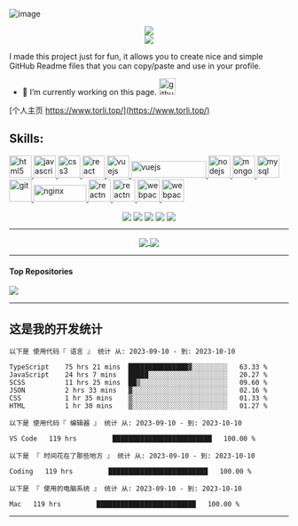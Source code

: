 ![image](https://user-images.githubusercontent.com/26141443/165725889-9457cc81-c788-4d32-a27c-2e1906d3ccc9.png)

<div align="center">
  <image align="center" src="https://readme-typing-svg.herokuapp.com?color=522FF7&lines=Welcome+to+my+GitHub+homepage" />
</div>
<div align="center">
  <image align="center" src="https://readme-typing-svg.herokuapp.com?color=522FF7&lines=%E6%AC%A2%E8%BF%8E%E6%9D%A5%E5%88%B0%E6%88%91%E7%9A%84+github+%E4%B8%BB%E9%A1%B5" />
</div>

I made this project just for fun, 
it allows you to create nice and simple GitHub Readme files that you can copy/paste and use in your profile.

 - 🔭 I’m currently working on this page.   <a href="https://github.com/JamesLi-dev"><img src='https://cdn.jsdelivr.net/npm/simple-icons@3.0.1/icons/github.svg' alt='github' height='30'></a>
 
 [个人主页 https://www.torli.top/](https://www.torli.top/)

<!-- REACT / VUE / JS / HTML / CSS / NodeJS -->

## Skills: 
<div align="left">
  <a title="HTML" href="https://www.w3.org/html/" target="_blank"> <img src="https://camo.githubusercontent.com/da7acacadecf91d6dc02efcd2be086bb6d78ddff19a1b7a0ab2755a6fda8b1e9/68747470733a2f2f63646e2e6a7364656c6976722e6e65742f67682f64657669636f6e732f64657669636f6e2f69636f6e732f68746d6c352f68746d6c352d6f726967696e616c2e737667" alt="html5" width="40" height="40"/> </a> 
  <a title="JS" href="https://developer.mozilla.org/en-US/docs/Web/JavaScript" target="_blank"> <img src="https://camo.githubusercontent.com/442c452cb73752bb1914ce03fce2017056d651a2099696b8594ddf5ccc74825e/68747470733a2f2f63646e2e6a7364656c6976722e6e65742f67682f64657669636f6e732f64657669636f6e2f69636f6e732f6a6176617363726970742f6a6176617363726970742d6f726967696e616c2e737667" alt="javascript" width="40" height="40"/> </a> 
  <a title="CSS" href="https://www.w3schools.com/css/" target="_blank"> <img src="https://camo.githubusercontent.com/2e496d4bfc6f753ddca87b521ce95c88219f77800212ffa6d4401ad368c82170/68747470733a2f2f63646e2e6a7364656c6976722e6e65742f67682f64657669636f6e732f64657669636f6e2f69636f6e732f637373332f637373332d6f726967696e616c2e737667" alt="css3" width="40" height="40"/> </a> 
  <a title="React" href="https://reactjs.org/" target="_blank"> <img src="https://camo.githubusercontent.com/27d0b117da00485c56d69aef0fa310a3f8a07abecc8aa15fa38c8b78526c60ac/68747470733a2f2f63646e2e6a7364656c6976722e6e65742f67682f64657669636f6e732f64657669636f6e2f69636f6e732f72656163742f72656163742d6f726967696e616c2e737667" alt="react" width="40" height="40"/> </a> 
  <a title="VUE" href="https://vuejs.org/" target="_blank"> <img src="https://cn.vuejs.org/images/logo.svg" alt="vuejs" width="40" height="40"/> 
   <a title="uni-app" href="https://uniapp.dcloud.io/" target="_blank"> <img src="https://vkceyugu.cdn.bspapp.com/VKCEYUGU-f184e7c3-1912-41b2-b81f-435d1b37c7b4/1ae87107-2943-4ba6-be2b-390ca27c6260.png" alt="vuejs" width="135" height="30"/> 
  <a title="NodeJS" href="https://nodejs.org" target="_blank"> <img src="https://camo.githubusercontent.com/900baefb89e187c8b32cdbb3b440d1502fe8f30a1a335cc5dc5868af0142f8b1/68747470733a2f2f63646e2e6a7364656c6976722e6e65742f67682f64657669636f6e732f64657669636f6e2f69636f6e732f6e6f64656a732f6e6f64656a732d6f726967696e616c2e737667" alt="nodejs" width="40" height="40"/> </a> 
  <a title="MongoDB" href="https://www.mongodb.com/" target="_blank"> <img src="https://camo.githubusercontent.com/9ebde7ca22ab3f3b4bf92d2743804ab9e581e413a16cdf3626c2092e69967d80/68747470733a2f2f63646e2e6a7364656c6976722e6e65742f67682f64657669636f6e732f64657669636f6e2f69636f6e732f6d6f6e676f64622f6d6f6e676f64622d6f726967696e616c2e737667" alt="mongodb" width="40" height="40"/> </a> 
  <a title="Mysql" href="https://www.mysql.com/" target="_blank"> <img src="https://camo.githubusercontent.com/2582ec2237a3a1fbd34e9b57332b72be27a7facb32abe7c2335e5f86e5f457a8/68747470733a2f2f63646e2e6a7364656c6976722e6e65742f67682f64657669636f6e732f64657669636f6e2f69636f6e732f6d7973716c2f6d7973716c2d6f726967696e616c2e737667" alt="mysql" width="40" height="40"/> </a> 
  <a title="GIT" href="https://git-scm.com/" target="_blank"> <img src="https://www.vectorlogo.zone/logos/git-scm/git-scm-icon.svg" alt="git" width="40" height="40"/> </a> 
  <a title="Nginx" href="https://www.nginx.com" target="_blank"> <img src="http://nginx.org/nginx.png" alt="nginx" width="95" height="30"/> </a> 
  <a title="ReactNative" href="https://reactnative.dev/" target="_blank"> <img src="https://reactnative.dev/img/header_logo.svg" alt="reactnative" width="40" height="40"/> </a>  </a>
    <a title="Redis" href="https://redis.io/" target="_blank"> <img src="https://imgsa.baidu.com/forum/pic/item/7af40ad162d9f2d390ed4c4babec8a136227cc92.jpg" alt="reactnative" width="40" height="40"/> </a>  </a>
  <a title="Webpack" href="https://webpack.js.org" target="_blank"> <img src="https://avatars.githubusercontent.com/u/2105791?s=200&v=4" alt="webpack" width="40" height="40"/> </a>
  <a title="Vite" href="https://vitejs.cn/" target="_blank"> <img src="https://vitejs.cn/logo.svg" alt="webpack" width="40" height="40"/> </a> </p>
</div>  

<!-- <a title="Docker" href="https://www.docker.com/" target="_blank"> <img src="https://raw.githubusercontent.com/devicons/devicon/master/icons/docker/docker-original-wordmark.svg" alt="docker" width="40" height="40"/> </a> 
  <a title="flutter" href="https://flutter.dev" target="_blank"> <img src="https://www.vectorlogo.zone/logos/flutterio/flutterio-icon.svg" alt="flutter" width="40" height="40"/> </a>  -->


<div align="center">

  <!-- 访问人数 --><img align="center" src="https://badges.pufler.dev/visits/JamesLi-dev/JamesLi-dev" />
  <!-- 项目数 --><img align="center" src="https://badges.pufler.dev/repos/JamesLi-dev" />
  <!-- 更新时间 --><img align="center" src="https://badges.pufler.dev/updated/JamesLi-dev/JamesLi-dev" />
  <!-- 创建时间 --><img align="center" src="https://badges.pufler.dev/created/JamesLi-dev/JamesLi-dev" />
  <!-- github年份 --><img align="center" src="https://badges.pufler.dev/years/JamesLi-dev" />
</div>

--------

<!-- github 状态 -->
<div align="center" margin-bottom="5px">
  <a href="https://github.com/JamesLi-dev/JamesLi-dev">
    <img align="center" src="https://github-readme-streak-stats.herokuapp.com/?user=JamesLi-dev" />
  </a> 
  <a href="https://github.com/JamesLi-dev/JamesLi-dev">
    <img align="center" src="https://github-readme-stats.vercel.app/api?username=JamesLi-dev&show_icons=true&theme=buefy" />
  </a>
</div>

<!-- github 使用语言比例 -->
<!-- <div align="center">
  <a href="https://github.com/JamesLi-dev/JamesLi-dev">
    <img align="center" src="https://github-readme-stats.vercel.app/api/top-langs/?username=JamesLi-dev&exclude_repo=JamesLi-dev&layout=compact&theme=buefy" />
  </a>
</div> -->

-------

<!-- ![GitHub metrics](https://metrics.lecoq.io/JamesLi-dev)   -->

#### Top Repositories


<a href="https://github.com/JamesLi-dev/Knowledge-Map">
  <img align="center" src="https://github-readme-stats.vercel.app/api/pin/?username=JamesLi-dev&repo=Knowledge-Map&theme=buefy" />
</a>

-------

## 这是我的开发统计

<!--START_SECTION:waka-->

```text
以下是 使用代码『 语言 』 统计 从: 2023-09-10 - 到: 2023-10-10

TypeScript    75 hrs 21 mins  ███████████████▓░░░░░░░░░   63.33 %
JavaScript    24 hrs 7 mins   █████░░░░░░░░░░░░░░░░░░░░   20.27 %
SCSS          11 hrs 25 mins  ██▒░░░░░░░░░░░░░░░░░░░░░░   09.60 %
JSON          2 hrs 33 mins   ▓░░░░░░░░░░░░░░░░░░░░░░░░   02.16 %
CSS           1 hr 35 mins    ▒░░░░░░░░░░░░░░░░░░░░░░░░   01.33 %
HTML          1 hr 30 mins    ▒░░░░░░░░░░░░░░░░░░░░░░░░   01.27 %
```

```text
以下是 使用代码『 编辑器 』 统计 从: 2023-09-10 - 到: 2023-10-10

VS Code   119 hrs         █████████████████████████   100.00 %
```

```text
以下是 『 时间花在了那些地方 』 统计 从: 2023-09-10 - 到: 2023-10-10

Coding   119 hrs         █████████████████████████   100.00 %
```

```text
以下是 『 使用的电脑系统 』 统计 从: 2023-09-10 - 到: 2023-10-10

Mac   119 hrs         █████████████████████████   100.00 %
```

<!--END_SECTION:waka-->

-------

<!-- Todo -->

<!--START_SECTION:activity-->
<!--END_SECTION:activity-->
